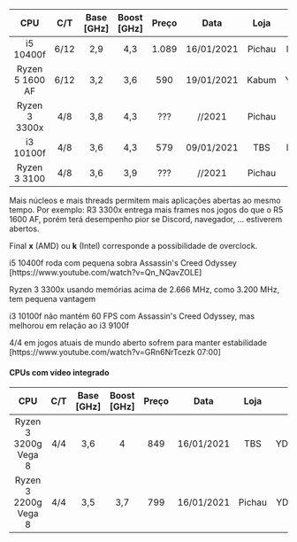| CPU | C/T | Base [GHz] | Boost [GHz] | Preço | Data | Loja | Código | Pré-Covid | Data
|   :---:   |   :---:   |   :---:   |   :---:   |   :---:   |   :---:   |   :---:   |   :---:   |   :---:   |   :---:   |
| i5 10400f |  6/12 | 2,9 | 4,3 | 1.089 | 16/01/2021 | Pichau | BX8070110400F | - |  - |
| Ryzen 5 1600 AF | 6/12 | 3,2 | 3,6 | 590 | 19/01/2021 | Kabum | YD1600BBAFBOX | 500 | 29/03/2020 |
| Ryzen 3 3300x | 4/8 | 3,8 | 4,3 | ??? | //2021 | Pichau | 100-100000159BOX |
| i3 10100f | 4/8 | 3,6 | 4,3 | 579 | 09/01/2021 | TBS | BX8070110100F |
| Ryzen 3 3100 | 4/8 | 3,6 | 3,9 | ??? | //2021 | Pichau | 100-100000284BOX |

<p>Mais núcleos e mais threads permitem mais aplicações abertas ao mesmo tempo. Por exemplo: R3 3300x entrega mais frames nos jogos do que o R5 1600 AF, porém terá desempenho pior se Discord, navegador, ... estiverem abertos.</p>
<p>Final <b>x</b> (AMD) ou <b>k</b> (Intel) corresponde a possibilidade de overclock.</p>
<p>i5 10400f roda com pequena sobra Assassin's Creed Odyssey [https://www.youtube.com/watch?v=Qn_NQavZOLE]</p>
<p>Ryzen 3 3300x usando memórias acima de 2.666 MHz, como 3.200 MHz, tem pequena vantagem</p>
<p>i3 10100f não mantém 60 FPS com Assassin's Creed Odyssey, mas melhorou em relação ao i3 9100f</p>
<p>4/4 em jogos atuais de mundo aberto sofrem para manter estabilidade [https://www.youtube.com/watch?v=GRn6NrTcezk 07:00]</p>

<p></p>
<h4>CPUs com vídeo integrado</h4>

| CPU | C/T | Base [GHz] | Boost [GHz] | Preço | Data | Loja | Código |
|   :---:   |   :---:   |   :---:   |   :---:   |   :---:   |   :---:   |   :---:   |   :---:   |
| Ryzen 3 3200g Vega 8 |  4/4 | 3,6 | 4 | 849 | 16/01/2021 | TBS | YD3200C5FHBOX  |
| Ryzen 3 2200g Vega 8 |  4/4 | 3,5 | 3,7 | 799 | 16/01/2021 | Pichau | YD2200C5FBBOX |
<p></p>
